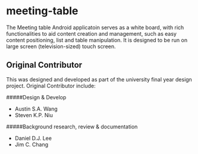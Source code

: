 meeting-table
=============
The Meeting table Android applicatoin serves as a white board, with rich functionalities to aid content creation and management, such as easy content positioning, list and table manipulation.
It is designed to be run on large screen (television-sized) touch screen.

Original Contributor
------
This was designed and developed as part of the university final year design project.
Original Contributor include:

#####Design & Develop

* Austin S.A. Wang
* Steven K.P. Niu

#####Background research, review & documentation

* Daniel D.J. Lee
* Jim C. Chang
